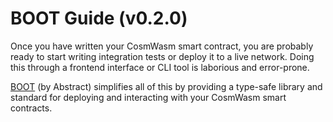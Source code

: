 # BOOT Guide (v0.2.0)

Once you have written your CosmWasm smart contract, you are probably ready to start writing integration tests or deploy it to a live network. Doing this through a frontend interface or CLI tool is laborious and error-prone.

[BOOT](https://github.com/Abstract-OS/BOOT) (by Abstract) simplifies all of this by providing a type-safe library and standard for deploying and interacting with your CosmWasm smart contracts. 
